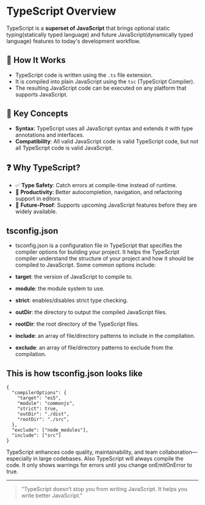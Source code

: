# TypeScript Overview

TypeScript is a **superset of JavaScript** that brings optional static typing(statically typed language) and future JavaScript(dynamically typed language) features to today's development workflow.

## 🔧 How It Works

* TypeScript code is written using the `.ts` file extension.
* It is compiled into plain JavaScript using the `tsc` (TypeScript Compiler).
* The resulting JavaScript code can be executed on any platform that supports JavaScript.

## 🧠 Key Concepts

* **Syntax**: TypeScript uses all JavaScript syntax and extends it with type annotations and interfaces.
* **Compatibility**: All valid JavaScript code is valid TypeScript code, but not all TypeScript code is valid JavaScript.

## ❓ Why TypeScript?

* ✅ **Type Safety**: Catch errors at compile-time instead of runtime.
* 🚀 **Productivity**: Better autocompletion, navigation, and refactoring support in editors.
* 🔮 **Future-Proof**: Supports upcoming JavaScript features before they are widely available.

## tsconfig.json

* tsconfig.json is a configuration file in TypeScript that specifies the compiler options for building your project. It helps the TypeScript compiler understand the structure of your project and how it should be compiled to JavaScript. Some common options include:

* **target**: the version of JavaScript to compile to.
* **module**: the module system to use.
* **strict**: enables/disables strict type checking.
* **outDir**: the directory to output the compiled JavaScript files.
* **rootDir**: the root directory of the TypeScript files.
* **include**: an array of file/directory patterns to include in the compilation.
* **exclude**: an array of file/directory patterns to exclude from the compilation.

## This is how tsconfig.json looks like
```
{
  "compilerOptions": {
    "target": "es5",
    "module": "commonjs",
    "strict": true,
    "outDir": "./dist",
    "rootDir": "./src",
  },
  "exclude": ["node_modules"],
  "include": ["src"]
}
```

TypeScript enhances code quality, maintainability, and team collaboration—especially in large codebases.
Also TypeScript will always compile the code. It only shows warrings for errors until you change onEmitOnError to true.

---

> "TypeScript doesn’t stop you from writing JavaScript. It helps you write better JavaScript."
